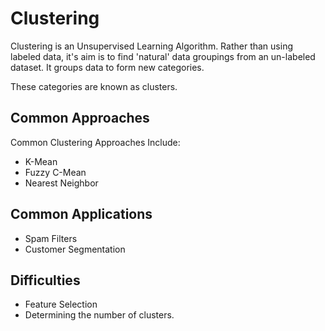 # Clustering 

Clustering is an Unsupervised Learning Algorithm. 
Rather than using labeled data, it's aim is to find 'natural' data groupings from an un-labeled dataset.
It groups data to form new categories.

These categories are known as clusters. 

## Common Approaches

Common Clustering Approaches Include: 

- K-Mean 
- Fuzzy C-Mean 
- Nearest Neighbor 

## Common Applications 

- Spam Filters 
- Customer Segmentation 

## Difficulties 

- Feature Selection 
- Determining the number of clusters. 